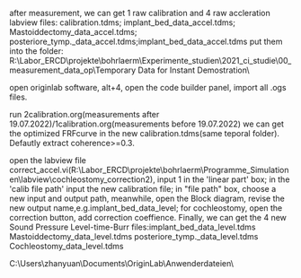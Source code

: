 after measurement, we can get 1 raw calibration and 4 raw accleration labview files:  calibration.tdms; implant_bed_data_accel.tdms; Mastoiddectomy_data_accel.tdms; posteriore_tymp._data_accel.tdms;implant_bed_data_accel.tdms     put them into the folder: R:\Labor_ERCD\projekte\bohrlaerm\Experimente_studien\2021_ci_studie\00_measurement_data_op\Temporary Data for Instant Demostration\

open originlab software, alt+4, open the code builder panel, import all .ogs files.

run 2calibration.org(measurements after 19.07.2022)/1calibration.org(measurements before 19.07.2022) we can get the optimized FRFcurve in the new calibration.tdms(same teporal folder).  Defautly extract coherence>=0.3.

open the labview file correct_accel.vi(R:\Labor_ERCD\projekte\bohrlaerm\Programme_Simulationen\labview\cochleostomy_correction2),  input 1 in the 'linear part' box; in the 'calib file path' input the new calibration file; in "file path" box, choose a new input and output path, meanwhile, open the Block diagram, revise the new output name,e.g.implant_bed_data_level;  for cochleostomy, open the correction button, add correction coeffience.  Finally, we can get the 4 new Sound Pressure Level-time-Burr files:implant_bed_data_level.tdms    Mastoiddectomy_data_level.tdms  posteriore_tymp._data_level.tdms  Cochleostomy_data_level.tdms


C:\Users\zhanyuan\Documents\OriginLab\Anwenderdateien\
